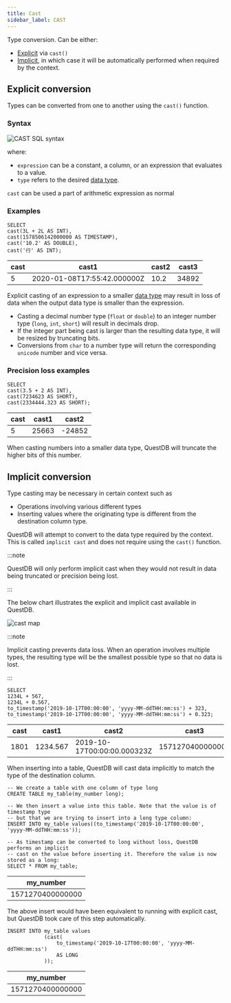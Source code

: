 ```yaml
---
title: Cast
sidebar_label: CAST
---
```


Type conversion. Can be either:

- [Explicit](#explicit-conversion) via `cast()`
- [Implicit](#implicit-conversion), in which case it will be automatically
  performed when required by the context.

## Explicit conversion

Types can be converted from one to another using the `cast()` function.

### Syntax

![CAST SQL syntax](/img/doc/diagrams/cast.svg)

where:

- `expression` can be a constant, a column, or an expression that evaluates to a
  value.
- `type` refers to the desired [data type](reference/sql/datatypes.md).

`cast` can be used a part of arithmetic expression as normal

### Examples

```questdb-sql title="Queries"
SELECT
cast(3L + 2L AS INT),
cast(1578506142000000 AS TIMESTAMP),
cast('10.2' AS DOUBLE),
cast('行' AS INT);
```

| cast | cast1                       | cast2 | cast3 |
| ---- | --------------------------- | ----- | ----- |
| 5    | 2020-01-08T17:55:42.000000Z | 10.2  | 34892 |

Explicit casting of an expression to a smaller
[data type](reference/sql/datatypes.md) may result in loss of data when the
output data type is smaller than the expression.

- Casting a decimal number type (`float` or `double`) to an integer number type
  (`long`, `int`, `short`) will result in decimals drop.
- If the integer part being cast is larger than the resulting data type, it will
  be resized by truncating bits.
- Conversions from `char` to a number type will return the corresponding
  `unicode` number and vice versa.

### Precision loss examples

```questdb-sql title="Queries"
SELECT
cast(3.5 + 2 AS INT),
cast(7234623 AS SHORT),
cast(2334444.323 AS SHORT);
```

| cast | cast1 | cast2  |
| ---- | ----- | ------ |
| 5    | 25663 | -24852 |

When casting numbers into a smaller data type, QuestDB will truncate the higher
bits of this number.

## Implicit conversion

Type casting may be necessary in certain context such as

- Operations involving various different types
- Inserting values where the originating type is different from the destination
  column type.

QuestDB will attempt to convert to the data type required by the context. This
is called `implicit cast` and does not require using the `cast()` function.

:::note

QuestDB will only perform implicit cast when they would not result in data being
truncated or precision being lost.

:::

The below chart illustrates the explicit and implicit cast available in QuestDB.

![cast map](/img/doc/castmap.jpg)

:::note

Implicit casting prevents data loss. When an operation involves multiple types,
the resulting type will be the smallest possible type so that no data is lost.

:::

```questdb-sql title="Queries"
SELECT
1234L + 567,
1234L + 0.567,
to_timestamp('2019-10-17T00:00:00', 'yyyy-MM-ddTHH:mm:ss') + 323,
to_timestamp('2019-10-17T00:00:00', 'yyyy-MM-ddTHH:mm:ss') + 0.323;
```

| cast | cast1    | cast2                       | cast3            |
| ---- | -------- | --------------------------- | ---------------- |
| 1801 | 1234.567 | 2019-10-17T00:00:00.000323Z | 1571270400000000 |

When inserting into a table, QuestDB will cast data implicitly to match the type
of the destination column.

```questdb-sql title="Example"
-- We create a table with one column of type long
CREATE TABLE my_table(my_number long);

-- We then insert a value into this table. Note that the value is of timestamp type
-- but that we are trying to insert into a long type column:
INSERT INTO my_table values((to_timestamp('2019-10-17T00:00:00', 'yyyy-MM-ddTHH:mm:ss'));

-- As timestamp can be converted to long without loss, QuestDB performs an implicit
-- cast on the value before inserting it. Therefore the value is now stored as a long:
SELECT * FROM my_table;
```

| my_number        |
| ---------------- |
| 1571270400000000 |

The above insert would have been equivalent to running with explicit cast, but
QuestDB took care of this step automatically.

```questdb-sql title="Example"
INSERT INTO my_table values
            (cast(
                to_timestamp('2019-10-17T00:00:00', 'yyyy-MM-ddTHH:mm:ss')
                AS LONG
            ));
```

| my_number        |
| ---------------- |
| 1571270400000000 |
